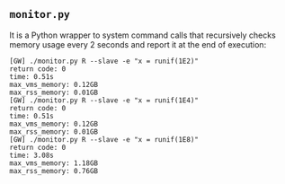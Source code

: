 ## `monitor.py`

It is a Python wrapper to system command calls that recursively checks memory usage every 2 seconds and report it at the end of execution:

```
[GW] ./monitor.py R --slave -e "x = runif(1E2)"
return code: 0
time: 0.51s
max_vms_memory: 0.12GB
max_rss_memory: 0.01GB
[GW] ./monitor.py R --slave -e "x = runif(1E4)"
return code: 0
time: 0.51s
max_vms_memory: 0.12GB
max_rss_memory: 0.01GB
[GW] ./monitor.py R --slave -e "x = runif(1E8)"
return code: 0
time: 3.08s
max_vms_memory: 1.18GB
max_rss_memory: 0.76GB
```
